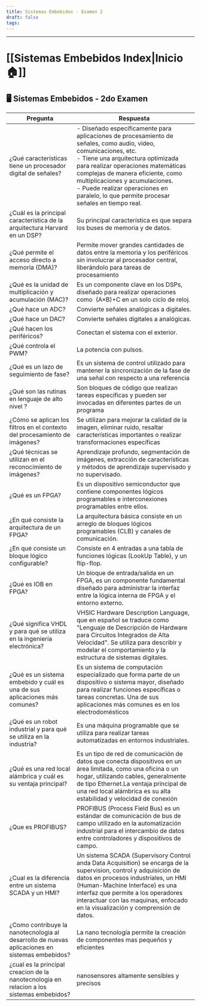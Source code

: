 ```yaml
---
title: Sistemas Embebidos - Examen 2
draft: false
tags:
---
```

----
# [[Sistemas Embebidos Index|Inicio 🏠]]

## 🖥️ Sistemas Embebidos - 2do Examen

| Pregunta                                                                                       | Respuesta                                                                                                                                                                                                                                                                                                                                                             |
| ---------------------------------------------------------------------------------------------- | --------------------------------------------------------------------------------------------------------------------------------------------------------------------------------------------------------------------------------------------------------------------------------------------------------------------------------------------------------------------- |
| ¿Qué características tiene un procesador digital de señales?                                   | - Diseñado específicamente para aplicaciones de procesamiento de señales, como audio, video, comunicaciones, etc.  <br>- Tiene una arquitectura optimizada para realizar operaciones matemáticas complejas de manera eficiente, como multiplicaciones y acumulaciones.  <br>- Puede realizar operaciones en paralelo, lo que permite procesar señales en tiempo real. |
| ¿Cuál es la principal característica de la arquitectura Harvard en un DSP?                     | Su principal característica es que separa los buses de memoria y de datos.                                                                                                                                                                                                                                                                                            |
| ¿Qué permite el acceso directo a memoria (DMA)?                                                | Permite mover grandes cantidades de datos entre la memoria y los periféricos sin involucrar al procesador central, liberándolo para tareas de procesamiento                                                                                                                                                                                                           |
| ¿Qué es la unidad de multiplicación y acumulación (MAC)?                                       | Es un componente clave en los DSPs, diseñado para realizar operaciones como  (A×B)+C en un solo ciclo de reloj.                                                                                                                                                                                                                                                       |
| ¿Qué hace un ADC?                                                                              | Convierte señales analógicas a digitales.                                                                                                                                                                                                                                                                                                                             |
| ¿Qué hace un DAC?                                                                              | Convierte señales digitales a analógicas.                                                                                                                                                                                                                                                                                                                             |
| ¿Qué hacen los periféricos?                                                                    | Conectan el sistema con el exterior.                                                                                                                                                                                                                                                                                                                                  |
| ¿Qué controla el PWM?                                                                          | La potencia con pulsos.                                                                                                                                                                                                                                                                                                                                               |
| ¿Qué es un lazo de seguimiento de fase?                                                        | Es un sistema de control utilizado para mantener la sincronización de la fase de una señal con respecto a una referencia                                                                                                                                                                                                                                              |
| ¿Qué son las rutinas en lenguaje de alto nivel ?                                               | Son bloques de código que realizan tareas específicas y pueden ser invocadas en diferentes partes de un programa                                                                                                                                                                                                                                                      |
| ¿Cómo se aplican los filtros en el contexto del procesamiento de imágenes?                     | Se utilizan para mejorar la calidad de la imagen, eliminar ruido, resaltar características importantes o realizar transformaciones específicas                                                                                                                                                                                                                        |
| ¿Qué técnicas se utilizan en el reconocimiento de imágenes?                                    | Aprendizaje profundo, segmentación de imágenes, extracción de características y métodos de aprendizaje supervisado y no supervisado.                                                                                                                                                                                                                                  |
| ¿Qué es un FPGA?                                                                               | Es un dispositivo semiconductor que contiene componentes lógicos programables e interconexiones programables entre ellos.                                                                                                                                                                                                                                             |
| ¿En qué consiste la arquitectura de un FPGA?                                                   | La arquitectura básica consiste en un arreglo de bloques lógicos programables (CLB) y canales de comunicación.                                                                                                                                                                                                                                                        |
| ¿En qué consiste un bloque lógico configurable?                                                | Consiste en 4 entradas a una tabla de funciones lógicas (LookUp Table), y un flip-flop.                                                                                                                                                                                                                                                                               |
| ¿Qué es IOB en FPGA?                                                                           | Un bloque de entrada/salida en un FPGA, es un componente fundamental diseñado para administrar la interfaz entre la lógica interna de FPGA y el entorno externo.                                                                                                                                                                                                      |
| ¿Qué significa VHDL y para qué se utiliza en la ingeniería electrónica?                        | VHSIC Hardware Description Language, que en español se traduce como "Lenguaje de Descripción de Hardware para Circuitos Integrados de Alta Velocidad". Se utiliza para describir y modelar el comportamiento y la estructura de sistemas digitales.                                                                                                                   |
| ¿Qué es un sistema embebido y cuál es una de sus aplicaciones más comunes?                     | Es un sistema de computación especializado que forma parte de un dispositivo o sistema mayor, diseñado para realizar funciones específicas o tareas concretas. Una de sus aplicaciones más comunes es en los electrodomésticos                                                                                                                                        |
| ¿Qué es un robot industrial y para qué se utiliza en la industria?                             | Es una máquina programable que se utiliza para realizar tareas automatizadas en entornos industriales.                                                                                                                                                                                                                                                                |
| ¿Qué es una red local alámbrica y cuál es su ventaja principal?                                | Es un tipo de red de comunicación de datos que conecta dispositivos en un área limitada, como una oficina o un hogar, utilizando cables, generalmente de tipo Ethernet.La ventaja principal de una red local alámbrica es su alta estabilidad y velocidad de conexión                                                                                                 |
| ¿Que es PROFIBUS?                                                                              | PROFIBUS (Process Field Bus) es un estándar de comunicación de bus de campo utilizado en la automatización industrial para el intercambio de datos entre controladores y dispositivos de campo.                                                                                                                                                                       |
| ¿Cual es la diferencia entre un sistema SCADA y un HMI?                                        | Un sistema SCADA (Supervisory Control anda Data Acquisition) se encarga de la supervision, control y adquisición de datos en procesos industriales, un HMI (Human-Machine Interface) es una interfaz que permite a los operadores interactuar con las maquinas, enfocado en la visualización y comprensión de datos.                                                  |
| ¿Como contribuye la nanotecnologia al desarrollo de nuevas aplicaciones en sistemas embebidos? | La nano tecnología permite la creación de componentes mas pequeños y eficientes                                                                                                                                                                                                                                                                                       |
| ¿cual es la principal creacion de la nanotecnologia en relacion a los sistemas embebidos?      | nanosensores altamente sensibles y precisos                                                                                                                                                                                                                                                                                                                           |
